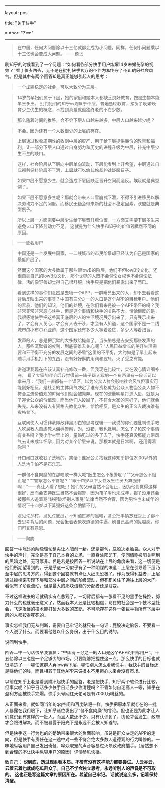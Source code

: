 ﻿---

layout: post

title: "关于快手"

author: "Zem"

---


> 在中国，任何大问题除以十三亿就都会成为小问题，同样，任何小问题乘以十三亿也会变成大问题。    ——题记

刷知乎的时候看到了一个问题：“如何看待部分快手用户炫耀14岁未婚先孕的视频？”看了很多回答，无不是在批判快手官方的不作为和传导了不正确的社会风气。但是其中有两个回答却是真正能够引起人的思考：

> 一个成熟稳定的社会，可以大致分为三层。

> 14岁的孕妇们属于下层，她的家庭和她本人都缺乏良好教育，按照生物本能早生多生。
> 批判她们的知乎er则属于中层，普遍通过教育，接受了晚婚晚育少生优生的概念，不找到真爱就孤独终老的不在少数。

> 那么随着时间的推移，会不会下层人口越来越多，中层人口越来越少呢？

> 不会。因为还有一个人数很少的上层的存在。

> 上层通过税收周期性的收割中层的资产，用于给下层提供廉价的教育和福利，让一部分下层人口通过自身努力和历史的进程升级为中层，补充中层少生不生的缺口。

> 这样，社会阶层从下层向中层单向流动，下层能看到上升希望，中层通过自我阉割保持阶层不下滑，上层就可以悠哉悠哉的过舒服日子。

> 如果中层不愿意少生，就会造成下层因缺乏晋升空间而造反。埃及就是典型例子。

> 如果下层不愿意多生呢？那就会带来人口雪崩式下滑，不得不引进移民以解决劳动力不足的问题。而移民无疑会带来新的社会不稳定因素，欧盟就是典型例子。

> 所以上层一方面需要中层少生给下层晋升腾位置，一方面又需要下层多生来避免人口下降劳动力不足。
> 这就是为什么快手和知乎的价值观截然不同的原因。

> ——匿名用户

> 中国还是一个发展中国家，一二线城市的市民阶层却已经认为自己是国家的最低阶层了。

> 然而这个国家的大多数属于那些很lowB的阶层，他们不但lowB没文化，还很自豪自己的lowB没文化，那个世界的人既不会谈论女权也不会谈论法律，活的像野兽却觉得自己很舒服。快手只是把他们暴露出来了而已。

> 看到这样的事你们竟然是去喷一个APP，一群曝光出来的人，却不去看看这背后反映出来的事实？中国有三分之一的人口是这个APP的目标用户。他们的素质，他们的知识，他们的处境。在你们看来是被一个APP带坏的吗？我非常非常非常恶心快手，但是这个事情和快手的关系不大。恰恰相反的是，我很感谢快手把这些真正底层的人的生活境况展示出来了，只有展示出来了，才会有人关心，才会有人去干涉，才会有人知道，这个国家不是一二线城市的小布尔乔亚的，这个国家还有多少人等着脱贫，多少人等着扫盲。

> 发声的人，总是把沉默的大多数给掩盖了。当头脑总是去安抚那些发声的人，那些沉默者的权利，到底要谁去关心呢？“人民日益增长的美好生活需要和不平衡不充分的发展之间的矛盾”这里的不平衡，大约如是了早上起来随手用手机打下的东西，没有好好斟酌用词和逻辑，火了受之有愧。

> 讲道理我现在应该认真补充修改一番，但我现在比较忙，实在没心情详细补充，
看了大家的评论后我觉得前一阵子帮人写的一个东西里有一段话可以拿来用：
“我们一直都有一个误区，以为公众人物会影响社会风气但事实可能刚好相反，是社会的主体风气决定了谁有资格成为公众人物当公众人物不符合主流价值观的时候他们就会被抛弃。现在的流量明星打造人设，就是为了迎合公众的价值观。而当他们人设崩了，不符合大家的喜好了，他们就会失宠。从来没有人有资格去教化众生，恰恰相反，是众生的正义去裁决谁有资格留下。”

> 互联网使人习惯非我即敌非黑即白的思考逻辑——我说的你们要批判快手教人吃屎教人自虐教人侮辱警察，对，没错，我也批判。怎么了？和这个事情有关系吗？我小学村里上的，童婚见过的多了去了，快手还真没那能力带风气去让未成年怀孕，因为对某个阶层来说，那根本就是日常啊， 还用得着你带？

> 开口闭口就收钱了洗地的，笑话！谁家公关找我这种知乎排位2000以外的人洗地？怕不是石乐志。

> 一群何不食肉糜的在那唱歌一样大喊“医生怎么不报警呢？”“父母怎么不阻止呢？”“警察怎么不管呢？”“跟十四岁以下女性发生性关系算强奸啊！”——真让人看了想吐！她们的父母当然不会阻止，因为他们觉得这样很好，反而会支持医生当然不会报警，因为孩子爹也未成年，报了没用还会被那些人追着骂“缺德破坏别人家庭”法律当然不会管，因为男性也未成年的情况下十四岁以下算强奸这条会酌情不判。

> 没见过乡村，没见过底层，不知道世界的黑暗，甚至把事情放在脸上了都不去思考背后的问题，光会揪着表象吹道德的牛逼，刷自己高尚的优越感，你们可真有意思。

> ——陶韵

回答一中陈述的阶级理论确实让人眼前一新。还是那句，屁股决定脑袋。众人对于快手的声讨，完全是基于自己本身的立场。一直身处阳光下，便同情刚被阳关照到的黑暗之处，无可厚非。但是若是按回答一所说站在上层的角度来看，这一切便是他们所期望看到的。于是乎这一切似乎有了一种阴谋的味道：上层在引导着下层乃至中层的思考方向。得到这个回答就有点让人细思恐极了。作为既得利益者，上层通过操控来实现下层和部分中层之间的阶级流动，但死死关住了通往上层的大门。看似有了阶级流动，但是最大的那块蛋糕的分配者还是没变。

不过这样说来的话就确实有点悲观了。一切背后都有一张看不见的黑手在操控，努力什么的也就毫无意义了。然而我本人还是比较相信，现在的社会是一个技术型社会，飞速发展的技术能打破大多数的垄断。不可能存在这样一张巨手将所有下层中层的人都按得死死的。

事实怎样我们无从判断，需要自己牢记的就只有一句话：屁股决定脑袋，不要看一个人说了什么，而要看他是以什么身份，出于什么目的说的。

说回到快手。

回答二中一句话很令我震惊：“中国有三分之一的人口是这个APP的目标用户”。十五亿除以三也是一个足够大的市场，只要能够把握住这一点，那么快手的目标也就很清楚了——哪怕这群人再low再下层，哪怕别人怎么看我快手，我快手的目标还是赚他们的钱，而且相较于其他APP来说根本不用担心未来会没有市场。

以前在知乎上老是看到瞧不起快手的回答，老是把快手、知乎两个软件进行比较。但事实呢？知乎日活多少快手日活多少你清楚吗？不管如何自诩高人一等，知乎在盈利方面被快手完爆。快手头号网红天佑可是有7000万粉丝的。

从正面来看，就如同当年的qq空间和百度贴吧一样，快手把原本早就存在的一批人暴露在我们眼下，让知乎诸位发出了“何不食肉糜”的言论。但也正是为此才让人们意识到有这样的一批人，而且人数还不少。只有认识到了，舆论才会发生，政府才会跟进解决，而不被暴露于阳光下是永远不会被人知道的。

但是快手这一行为也的的确确带来很大的负面影响。虽说是群众决定的APP的走向，但是快手有责任在这一途中对一些不符合绝大多数人道德观的行为叫停的。一味地纵容用户自己发出奇怪、哗众取宠的声音容易过火导致政府插手。（居然想不到合理的不让快手纵容用户的原因）详情参见快播。

致自己：
**说到底，透过现象看本质。不管有没有这样能力都要尝试。人云亦云，云着云着也就成吃瓜群众了。自己不学会独立思考，永远听别人的声音是不可取的。
这也正是写这篇文章的原因所在。希望自己牢记。
话就说这么多，记着保持清醒。**

